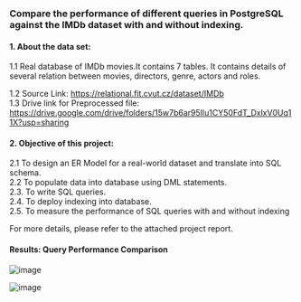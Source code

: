 ### Compare the performance of different queries in PostgreSQL against the IMDb dataset with and without indexing.

#### 1. About the data set:
1.1 Real database of IMDb movies.It contains 7 tables. It contains details of several relation between movies, directors, genre, actors
and roles.

1.2 Source Link:  https://relational.fit.cvut.cz/dataset/IMDb  
1.3 Drive link for Preprocessed file: https://drive.google.com/drive/folders/15w7b6ar95Ilu1CY50FdT_DxlxV0Uq11X?usp=sharing 


#### 2. Objective of this project:
2.1 To design an ER Model for a real-world dataset and translate into SQL schema.  
2.2 To populate data into database using DML statements.  
2.3. To write SQL queries.  
2.4. To deploy indexing into database.  
2.5. To measure the performance of SQL queries with and without indexing

For more details, please refer to the attached project report.

#### Results: Query Performance Comparison
![image](https://github.com/faiyaz106/Query-performance-comparison-in-PostgreSQL/assets/25295396/f2a384bb-97d8-4657-bf5d-3aea94bc1ea8)

![image](https://github.com/faiyaz106/Query-performance-comparison-in-PostgreSQL/assets/25295396/190df41d-e3e9-4f70-a3aa-64e412f6b1dd)

